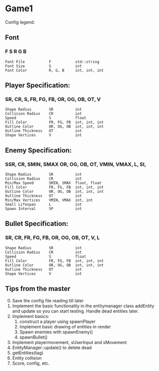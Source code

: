# Game1

Config legend:

## Font
### F S R G B
    Font File           F           std::string
    Font Size           S           int
    Font Color          R, G, B     int, int, int

## Player Specification:
### SR, CR, S, FR, FG, FB, OR, OG, OB, OT, V
    Shape Radius        SR          int
    Collision Radius    CR          int
    Speed               S           float
    Fill Color          FR, FG, FB  int, int, int
    Outline Color       OR, OG, OB  int, int, int
    Outline Thickness   OT          int
    Shape Vertices      V           int

## Enemy Specification:
### SSR, CR, SMIN, SMAX OR, OG, OB, OT, VMIN, VMAX, L, SI,
    Shape Radius        SR          int
    Collision Radius    CR          int
    Min/Max Speed       SMIN, SMAX  float, float
    Fill Color          FR, FG, FB  int, int, int
    Outline Color       OR, OG, OB  int, int, int
    Outline Thickness   OT          int
    Min/Max Vertices    VMIN, VMAX  int, int
    Small Lifespan      L           int
    Spawn Interval      SP          int

## Bullet Specification:
### SR, CR, FR, FG, FB, OR, OG, OB, OT, V, L
    Shape Radius        SR          int
    Collision Radius    CR          int
    Speed               S           float
    Fill Color          FR, FG, FB  int, int, int
    Outline Color       OR, OG, OB  int, int, int
    Outline Thickness   OT          int
    Shape Vertices      V           int

## Tips from the master
0. Save the config file reading till later
1. Implement the basic functionality in the entitymanager class addEntity and update so you can start testing. Handle dead entities later.
2. Implement basics:
   1. construct a player using spawnPlayer
   2. Implement basic drawing of entities in render
   3. Spawn enemies with spawnEnemy()
   4. spawnBullet()
3. Implement playermovement, sUserInput and sMovement
4. EntityManager::update() to delete dead
5. getEntities(tag)
6. Entity collision
7. Score, config, etc.
